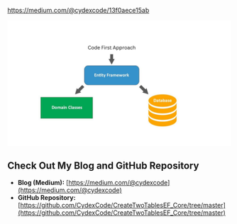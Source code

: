 https://medium.com/@cydexcode/13f0aece15ab

![Next Article Preview](preview.jpg)

## Check Out My Blog and GitHub Repository

- **Blog (Medium):** [https://medium.com/@cydexcode](https://medium.com/@cydexcode)
- **GitHub Repository:** [https://github.com/CydexCode/CreateTwoTablesEF_Core/tree/master](https://github.com/CydexCode/CreateTwoTablesEF_Core/tree/master)
